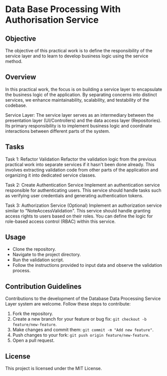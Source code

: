 # Data Base Processing With Authorisation Service
## Objective
The objective of this practical work is to define the responsibility of the service layer and to learn to develop business logic using the service method.


## Overview
In this practical work, the focus is on building a service layer to encapsulate the business logic of the application. By separating concerns into distinct services, we enhance maintainability, scalability, and testability of the codebase.

Service Layer:
The service layer serves as an intermediary between the presentation layer (UI/Controllers) and the data access layer (Repositories). Its primary responsibility is to implement business logic and coordinate interactions between different parts of the system.

## Tasks
Task 1: Refactor Validation
Refactor the validation logic from the previous practical work into separate services if it hasn't been done already. This involves extracting validation code from other parts of the application and organizing it into dedicated service classes.

Task 2: Create Authentication Service
Implement an authentication service responsible for authenticating users. This service should handle tasks such as verifying user credentials and generating authentication tokens.

Task 3: Authorization Service (Optional)
Implement an authorization service similar to "NoteAccessValidation". This service should handle granting access rights to users based on their roles. You can define the logic for role-based access control (RBAC) within this service.
## Usage
- Clone the repository.
- Navigate to the project directory.
- Run the validation script.
- Follow the instructions provided to input data and observe the validation process.
## Contribution Guidelines
Contributions to the development of the Database Data Processing Service Layer system are welcome. Follow these steps to contribute:

1. Fork the repository.
2. Create a new branch for your feature or bug fix: `git checkout -b feature/new-feature`.
3. Make changes and commit them: `git commit -m "Add new feature"`.
4. Push changes to your fork: `git push origin feature/new-feature`.
5. Open a pull request.
## License
This project is licensed under the MIT License.
